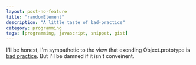 ```yaml
---
layout: post-no-feature
title: "randomElement"
description: "A little taste of bad-practice"
category: programming
tags: [programming, javascript, snippet, gist]
---
```

I'll be honest, I'm sympathetic to the view that exending Object.prototype is [bad practice](https://developer.mozilla.org/en-US/docs/Web/JavaScript/Guide/Inheritance_and_the_prototype_chain#Bad_practice.3A_Extension_of_native_prototypes).  But I'll be damned if it isn't conveinent.

<script src="https://gist.github.com/acoard/9341531.js"></script>